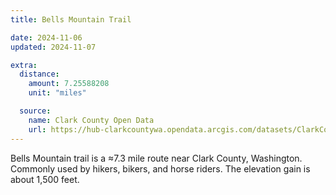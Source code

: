 ```yaml
---
title: Bells Mountain Trail

date: 2024-11-06
updated: 2024-11-07

extra:
  distance:
    amount: 7.25588208
    unit: "miles"

  source:
    name: Clark County Open Data
    url: https://hub-clarkcountywa.opendata.arcgis.com/datasets/ClarkCountyWa::trail/about
---
```


Bells Mountain trail is a &approx;7.3 mile route near Clark County, Washington. Commonly used by hikers, bikers, and horse riders. The elevation gain is about 1,500 feet.

